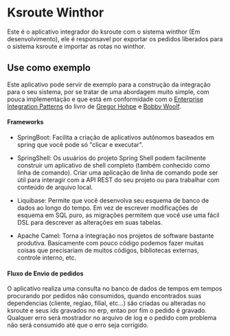 Ksroute Winthor
=============================
Este é o aplicativo integrador do ksroute com o sistema winthor (Em desenvolvimento), ele é responsavel por exportar os pedidos liberados para o sistema ksroute e importar as rotas no winthor.


Use como exemplo
-------------------
Este aplicativo pode servir de exemplo para a construção da integração para o seu sistema, por se tratar de uma abordagem muito simple, com pouca implementação e que está em conformidade com o [Enterprise Integration Patterns](http://www.eaipatterns.com/toc.html) do livro de
[Gregor Hohpe](http://www.amazon.com/exec/obidos/search-handle-url/105-9796798-8100401?%5Fencoding=UTF8&search-type=ss&index=books&field-author=Gregor%20Hohpe) e [Bobby Woolf](http://www.amazon.com/exec/obidos/search-handle-url/105-9796798-8100401?%5Fencoding=UTF8&search-type=ss&index=books&field-author=Bobby%20Woolf).

#### Frameworks

- SpringBoot: Facilita a criação de aplicativos autônomos baseados em spring que você pode só "clicar e executar".

- SpringShell: Os usuários do projeto Spring Shell podem facilmente construir um aplicativo de shell completo (também conhecido como linha de comando). Criar uma aplicação de linha de comando pode ser útil para interagir com a API REST do seu projeto ou para trabalhar com conteúdo de arquivo local.

- Liquibase: Permite que você desenvolva seu esquema de banco de dados ao longo do tempo. Em vez de escrever modificações de esquema em SQL puro, as migrações permitem que você use uma fácil DSL para descrever as alterações em suas tabelas.

- Apache Camel: Torna a integração nos projetos de software bastante produtiva. Basicamente com pouco código podemos fazer muitas coisas que precisariam de muitos códigos, bibliotecas externas, controle interno, etc.

#### Fluxo de Envio de pedidos

O aplicativo realiza uma consulta no banco de dados de tempos em tempos procurando por pedidos não consumidos, quando encontrados suas dependencias (cliente, regiao, filial, etc...) são criadas ou alteradas no ksroute e seus ids gravados no erp, entao por fim o pedido é gravado. Qualquer erro será mostrador no arquivo de log e o pedido com problema não será consumido até que o erro seja corrigido.
